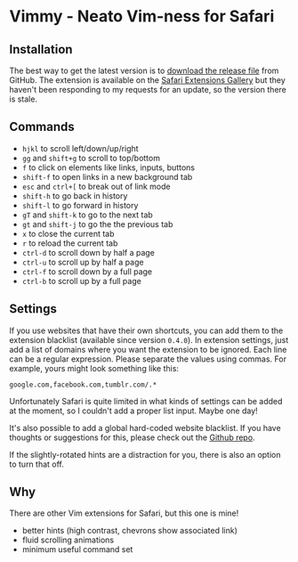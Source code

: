 # Vimmy - Neato Vim-ness for Safari

## Installation

The best way to get the latest version is to [download the release file](https://github.com/gggritso/Vimmy.safariextension/releases/download/0.7.0/Vimmy.safariextz) from GitHub. The extension is available on the [Safari Extensions Gallery](https://safari-extensions.apple.com/details/?id=com.gggritso.vimmy-36948PQEY6) but they haven't been responding to my requests for an update, so the version there is stale.

## Commands
- `hjkl` to scroll left/down/up/right
- `gg` and `shift+g` to scroll to top/bottom
- `f` to click on elements like links, inputs, buttons
- `shift-f` to open links in a new background tab
- `esc` and `ctrl+[` to break out of link mode
- `shift-h` to go back in history
- `shift-l` to go forward in history
- `gT` and `shift-k` to go to the next tab
- `gt` and `shift-j` to go the the previous tab
- `x` to close the current tab
- `r` to reload the current tab
- `ctrl-d` to scroll down by half a page
- `ctrl-u` to scroll up by half a page
- `ctrl-f` to scroll down by a full page
- `ctrl-b` to scroll up by a full page


## Settings

If you use websites that have their own shortcuts, you can add them to the extension blacklist (available since version `0.4.0`). In extension settings, just add a list of domains where you want the extension to be ignored. Each line can be a regular expression. Please separate the values using commas. For example, yours might look something like this:

```
google.com,facebook.com,tumblr.com/.*
```

Unfortunately Safari is quite limited in what kinds of settings can be added at the moment, so I couldn't add a proper list input. Maybe one day!

It's also possible to add a global hard-coded website blacklist. If you have thoughts or suggestions for this, please check out the [Github repo](https://github.com/gggritso/Vimmy.safariextension/issues).

If the slightly-rotated hints are a distraction for you, there is also an option to turn that off.

## Why

There are other Vim extensions for Safari, but this one is mine!

- better hints (high contrast, chevrons show associated link)
- fluid scrolling animations
- minimum useful command set
